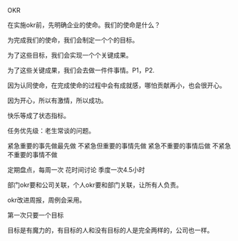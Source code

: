 OKR

在实施okr前，先明确企业的使命。我们的使命是什么？

为完成我们的使命，我们会制定一个个的目标。

为了这些目标，我们会实现一个个关键成果。

为了这些关键成果，我们会去做一件件事情。P1，P2.

因为认同使命，在完成使命的过程中会有成就感，哪怕贡献再小，也会很开心。

因为开心，所以有激情，所以成功。

快乐等成了状态指标。

任务优先级：老生常谈的问题。

紧急重要的事先做最先做
不紧急但重要的事情先做
紧急不重要的事情后做
不紧急不重要的事情不做

定期盘点，每周一次
花时间讨论 季度一次4.5小时

部门okr要和公司关联，个人okr要和部门关联，让所有人负责。

okr改进周报，周例会采用。

第一次只要一个目标

目标是有魔力的，有目标的人和没有目标的人是完全两样的，公司也一样。


